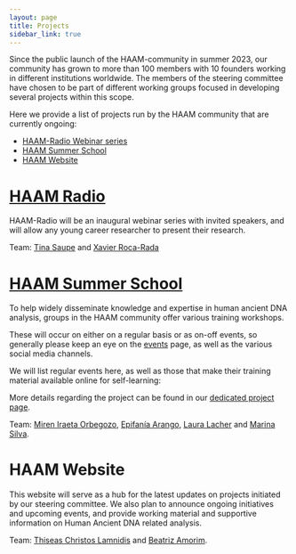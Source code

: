 ```yaml
---
layout: page
title: Projects
sidebar_link: true
---
```


Since the public launch of the HAAM-community in summer 2023, our community has grown to more than 100 members with 10 founders working in different institutions worldwide. The members of the steering committee have chosen to be part of different working groups focused in developing several projects within this scope.

Here we provide a list of projects run by the HAAM community that are currently ongoing:

<!-- TOC -->

- [HAAM-Radio Webinar series](/projects/haam_radio)
- [HAAM Summer School](/projects/haam_summer_school)
- [HAAM Website](#haam-website)

<!-- /TOC -->
<!-- /TOC -->

# [HAAM Radio](/projects/haam_radio)

HAAM-Radio will be an inaugural webinar series with invited speakers, and will allow any young career researcher to present their research.

Team: [Tina Saupe](mailto:tina.saupe@ebc.uu.se) and [Xavier Roca-Rada](mailto:xavier_roca_rada@brown.edu)


# [HAAM Summer School](/projects/haam_summer_school)

To help widely disseminate knowledge and expertise in human ancient DNA analysis, groups in the HAAM community offer various training workshops.

These will occur on either on a regular basis or as on-off events, so generally please keep an eye on the [events](/category/events/) page, as well as the various social media channels.

We will list regular events here, as well as those that make their training material available online for self-learning:

More details regarding the project can be found in our [dedicated project page](/projects/haam_summer_school).

<!--
Website: https://haam-community.github.io/haam-summer-school
Supported by: 
-->

Team: [Miren Iraeta Orbegozo](mailto:iraeta.miren@gmail.com), [Epifanía Arango](mailto:epifaniarango@gmail.com), [Laura Lacher](mailto:laura_lacher@eva.mpg.de) and [Marina Silva](mailto:marina.silva@crick.ac.uk).


# HAAM Website

This website will serve as a hub for the latest updates on projects initiated by our steering committee. We also plan to announce ongoing initiatives and upcoming events, and provide working material and supportive information on Human Ancient DNA related analysis.

Team: [Thiseas Christos Lamnidis](mailto:thiseas_christos_lamnidis@eva.mpg.de) and [Beatriz Amorim](mailto:amorimsba@gmail.com).